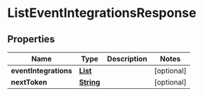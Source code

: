 

# ListEventIntegrationsResponse


## Properties

| Name | Type | Description | Notes |
|------------ | ------------- | ------------- | -------------|
|**eventIntegrations** | [**List**](List.md) |  |  [optional] |
|**nextToken** | [**String**](String.md) |  |  [optional] |



